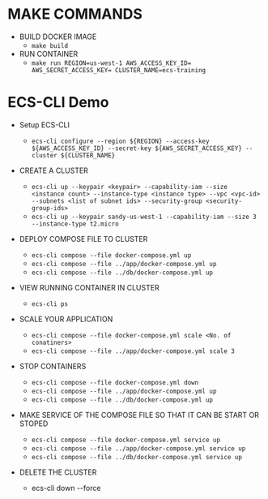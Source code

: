 # MAKE COMMANDS

- BUILD DOCKER IMAGE
  - ```make build```
- RUN CONTAINER
  - ```make run REGION=us-west-1 AWS_ACCESS_KEY_ID= AWS_SECRET_ACCESS_KEY= CLUSTER_NAME=ecs-training```

# ECS-CLI Demo
- Setup ECS-CLI
  - ```ecs-cli configure --region ${REGION} --access-key ${AWS_ACCESS_KEY_ID} --secret-key ${AWS_SECRET_ACCESS_KEY} --cluster ${CLUSTER_NAME}```
- CREATE A CLUSTER
  - ```ecs-cli up --keypair <keypair> --capability-iam --size <instance count> --instance-type <instance type> --vpc <vpc-id> --subnets <list of subnet ids> --security-group <security-group-ids>```
  - ```ecs-cli up --keypair sandy-us-west-1 --capability-iam --size 3 --instance-type t2.micro```
- DEPLOY COMPOSE FILE TO CLUSTER
  - ```ecs-cli compose --file docker-compose.yml up```
  - ```ecs-cli compose --file ../app/docker-compose.yml up```
  - ```ecs-cli compose --file ../db/docker-compose.yml up```
- VIEW RUNNING CONTAINER IN CLUSTER
  - ```ecs-cli ps```

- SCALE YOUR APPLICATION
  - ```ecs-cli compose --file docker-compose.yml scale <No. of conatiners>```
  - ```ecs-cli compose --file ../app/docker-compose.yml scale 3```

- STOP CONTAINERS
  - ```ecs-cli compose --file docker-compose.yml down```
  - ```ecs-cli compose --file ../app/docker-compose.yml up```
  - ```ecs-cli compose --file ../db/docker-compose.yml up```

- MAKE SERVICE OF THE COMPOSE FILE SO THAT IT CAN BE START OR STOPED
  - ```ecs-cli compose --file docker-compose.yml service up```
  - ```ecs-cli compose --file ../app/docker-compose.yml service up```
  - ```ecs-cli compose --file ../db/docker-compose.yml service up```

- DELETE THE CLUSTER
  - ecs-cli down --force
